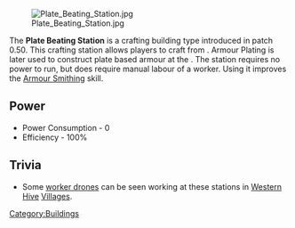 <figure>
<img src="Plate_Beating_Station.jpg"
title="Plate_Beating_Station.jpg" />
<figcaption>Plate_Beating_Station.jpg</figcaption>
</figure>

The **Plate Beating Station** is a crafting building type introduced in
patch 0.50. This crafting station allows players to craft [](Armour_Plating.md) from [](Raw_Iron.md). Armour Plating is later used to construct
plate based armour at the [](Heavy_Armour_Smithy.md). The station requires no power
to run, but does require manual labour of a worker. Using it improves
the [Armour Smithing](Armour_Smith.md "wikilink") skill.

## Power

- Power Consumption - 0
- Efficiency - 100%

## Trivia

- Some [worker drones](Hive_Worker_Drone.md "wikilink") can be seen working
  at these stations in [Western Hive](Western_Hive.md "wikilink")
  [Villages](Hive_Village.md "wikilink").

[Category:Buildings](Category:Buildings "wikilink")